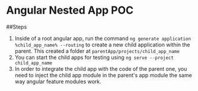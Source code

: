 # Angular Nested App POC

##Steps
1. Inside of a root angular app, run the command `ng generate application %child_app_name% --routing` to create 
a new child application within the parent. This created a folder at `parentApp/projects/child_app_name`
2. You can start the child apps for testing using `ng serve --project child_app_name`
3. In order to integrate the child app with the code of the parent one, you need to inject the child app module in the
parent's app module the same way angular feature modules work.

